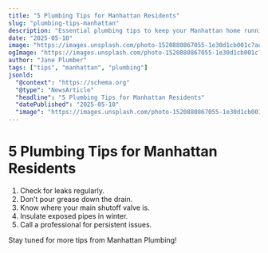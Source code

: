 ```yaml
---
title: "5 Plumbing Tips for Manhattan Residents"
slug: "plumbing-tips-manhattan"
description: "Essential plumbing tips to keep your Manhattan home running smoothly."
date: "2025-05-10"
image: "https://images.unsplash.com/photo-1520880867055-1e30d1cb001c?auto=format&fit=crop&w=800&q=80"
ogImage: "https://images.unsplash.com/photo-1520880867055-1e30d1cb001c?auto=format&fit=crop&w=1200&q=80"
author: "Jane Plumber"
tags: ["tips", "manhattan", "plumbing"]
jsonld:
  "@context": "https://schema.org"
  "@type": "NewsArticle"
  "headline": "5 Plumbing Tips for Manhattan Residents"
  "datePublished": "2025-05-10"
  "image": "https://images.unsplash.com/photo-1520880867055-1e30d1cb001c?auto=format&fit=crop&w=1200&q=80"
---
```


# 5 Plumbing Tips for Manhattan Residents

1. Check for leaks regularly.
2. Don’t pour grease down the drain.
3. Know where your main shutoff valve is.
4. Insulate exposed pipes in winter.
5. Call a professional for persistent issues.

Stay tuned for more tips from Manhattan Plumbing!

